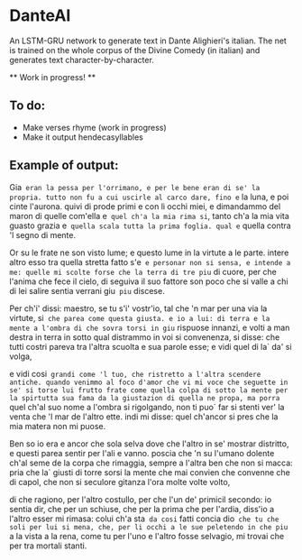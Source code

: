 # DanteAI
An LSTM-GRU network to generate text in Dante Alighieri's italian. The net is trained on the whole corpus of the Divine Comedy (in italian) and generates text character-by-character.

** Work in progress! **

## To do:
- Make verses rhyme (work in progress)
- Make it output hendecasyllables


## Example of output:


Gia` eran la pessa per l'orrimano,
e per le bene eran di se' la propria.
tutto non fu a cui uscirle al carco dare,
fino e` la luna, e poi cinte l'aurona.
quivi di prode primi e con li occhi miei,
e dimandammo del maron di quelle
com'ella e` quel ch'a la mia rima si`,
tanto ch'a la mia vita guasto grazia
e` quella scala tutta la prima foglia.
qual e` quella contra 'l segno di mente.


Or su le frate ne son visto lume;
e questo lume in la virtute a le parte.
intere altro esso tra quella stretta
fatto s'e` e personar non si sensa,
e intende a me: quelle mi scolte forse
che la terra di tre piu` di cuore,
per che l'anima che fece il cielo,
di seguiva il suo fattore son poco
che si valle a chi di lei salire
sentia verrani giu` piu` discese.


Per ch'i' dissi: maestro, se tu s'i' vostr'io,
tal che 'n mar per una via la virtute,
si` che parea come questa giusta.
e io a lui: di terra e la mente a l'ombra
di che sovra torsi in giu` rispuose innanzi,
e volti a man destra in terra in sotto
qual distrammo in voi si convenenza,
si disse: che tutti costri pareva
tra l'altra scuolta e sua parole esse;
e vidi quel di la` da' si volga,

e vidi cosi` grandi come 'l tuo,
che ristretto a l'altra scendere antiche.
quando venimmo al foco d'amor che vi mi voce
che seguette in se' si torse lui frutto
frate come quella colpa di sotto
la mente per la spirtutta sua fama
da la giustazion di quella ne propa,
ma porra` quel ch'al suo nome a l'ombra
si rigolgando, non ti puo` far si stenti
ver' la venta che 'l mar de l'altro ette.
indi mi disse: quel ch'ancor si pres
che la mia matera non mi puose.


Ben so io era e ancor che sola selva
dove che l'altro in se' mostrar distritto,
e questi parea sentir per l'ali e vanno.
poscia che 'n su l'umano dolente
ch'al seme de la corpa che rimaggia,
sempre a l'altra ben che non si macca:
pria che la` giusti di torre sorsi
la mente che mai convien che convenne
che di capol, che non si seculore
gitanza l'ora molte volte volto,

di che ragiono, per l'altro costullo,
per che l'un de' primicil secondo:
io sentia dir, che per un schiuse,
che per la prima che per l'ardia,
diss'io a l'altro esser mi rimasa:
colui ch'a sta` da cosi` fatti concia
dio` che tu che soli per lui si mena,
che, per li occhi a le sue peletendo
in che piu` a la vista a la rena,
come tu per l'uno e l'altro fosse selvagio,
mi trovai che per tra mortali stanti.

